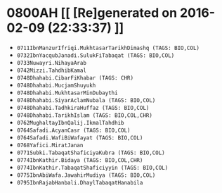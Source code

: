 # 0800AH [[ [Re]generated on 2016-02-09 (22:33:37) ]]

* `0711IbnManzurIfriqi.MukhtasarTarikhDimashq (TAGS: BIO,COL)`
* `0732IbnYacqubJanadi.SulukFiTabaqat (TAGS: BIO,COL)`
* `0733Nuwayri.NihayaArab`
* `0742Mizzi.TahdhibKamal`
* `0748Dhahabi.CibarFiKhabar (TAGS: CHR)`
* `0748Dhahabi.MucjamShuyukh`
* `0748Dhahabi.MukhtasarMinDubaythi`
* `0748Dhahabi.SiyarAclamNubala (TAGS: BIO,COL)`
* `0748Dhahabi.TadhkiraHuffaz (TAGS: BIO,COL)`
* `0748Dhahabi.TarikhIslam (TAGS: BIO,COL,CHR)`
* `0762MughaltayIbnQalij.IkmalTahdhib`
* `0764Safadi.AcyanCasr (TAGS: BIO,COL)`
* `0764Safadi.WafiBiWafayat (TAGS: BIO,COL)`
* `0768Yafici.MiratJanan`
* `0771Subki.TabaqatShaficiyaKubra (TAGS: BIO,COL)`
* `0774IbnKathir.Bidaya (TAGS: BIO,COL,CHR)`
* `0774IbnKathir.TabaqatShaficiyyin (TAGS: BIO,COL)`
* `0775IbnAbiWafa.JawahirMudiya (TAGS: BIO,COL)`
* `0795IbnRajabHanbali.DhaylTabaqatHanabila`
